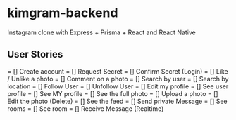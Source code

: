 # kimgram-backend
Instagram clone with Express + Prisma + React and React Native

## User Stories
= [] Create account
= [] Request Secret
= [] Confirm Secret (Login)
= [] Like / Unlike a photo
= [] Comment on a photo
= [] Search by user
= [] Search by location
= [] Follow User
= [] Unfollow User
= [] Edit my profile
= [] See user profile
= [] See MY profile
= [] See the full photo
= [] Upload a photo
= [] Edit the photo (Delete)
= [] See the feed
= [] Send private Message
= [] See rooms
= [] See room
= [] Receive Message (Realtime)